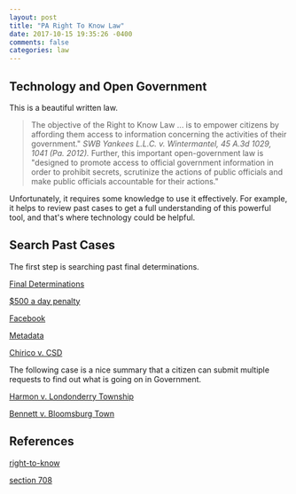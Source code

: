 ```yaml
---
layout: post
title: "PA Right To Know Law"
date: 2017-10-15 19:35:26 -0400
comments: false
categories: law
---
```


## Technology and Open Government

This is a beautiful written law.

> The objective of the Right to Know Law ... is to empower citizens by affording them
> access to information concerning the activities of their government." _SWB Yankees L.L.C. v.
> Wintermantel, 45 A.3d 1029, 1041 (Pa. 2012)._ Further, this important open-government law
> is "designed to promote access to official government information in order to prohibit secrets,
> scrutinize the actions of public officials and make public officials accountable for
> their actions."

Unfortunately, it requires some knowledge to use it
effectively. For example, it helps to review past cases to get a full
understanding of this powerful tool, and that's where technology could be helpful.

## Search Past Cases

The first step is searching past final determinations.

[Final Determinations](http://www.openrecords.pa.gov/Appeals/FinalDeterminations.cfm)

[$500 a day penalty](https://www.openrecords.pa.gov/Appeals/FinalDetRecord.cfm?docket=2014-1695)

[Facebook](http://www.openrecords.pa.gov/Documents/FinalDet/29090.pdf)

[Metadata](http://www.openrecords.pa.gov/Documents/FinalDet/2020.pdf)

[Chirico v. CSD](http://www.openrecords.pa.gov/Appeals/FinalDetRecord.cfm?docket=2017-1984)

The following case is a nice summary that a citizen can submit multiple requests
to find out what is going on in Government.

[Harmon v. Londonderry Township](http://www.openrecords.pa.gov/Appeals/FinalDetRecord.cfm?docket=2017-2357)

[Bennett v. Bloomsburg Town](http://www.openrecords.pa.gov/Documents/FinalDet/29618.pdf)

## References

[right-to-know](http://pafoic.org/right-to-know-law/)

[section 708](http://pafoic.org/right-to-know-law/#708)

<!--  Enter text below, if you want -->

<!--stackedit_data:
eyJoaXN0b3J5IjpbLTE3NDMyNTgzMjddfQ==
-->
